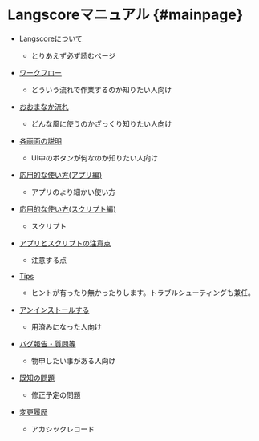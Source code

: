 # Langscoreマニュアル    {#mainpage}

* [Langscoreについて](#about)
  - とりあえず必ず読むページ

* [ワークフロー](#workflow)
  - どういう流れで作業するのか知りたい人向け

* [おおまなか流れ](#basic_usage)
  - どんな風に使うのかざっくり知りたい人向け
  
* [各画面の説明](#screen_description)
  - UI中のボタンが何なのか知りたい人向け

* [応用的な使い方(アプリ編)](#usage_advance_tool)
  - アプリのより細かい使い方

* [応用的な使い方(スクリプト編)](#usage_advance_script)
  - スクリプト

* [アプリとスクリプトの注意点](#points_to_note)
  - 注意する点

* [Tips](#tips)
  - ヒントが有ったり無かったりします。トラブルシューティングも兼任。

* [アンインストールする](#uninstall)
  - 用済みになった人向け

* [バグ報告・質問等](#information)
  - 物申したい事がある人向け

* [既知の問題](#known_issues)
  - 修正予定の問題
  
* [変更履歴](#history)
  - アカシックレコード